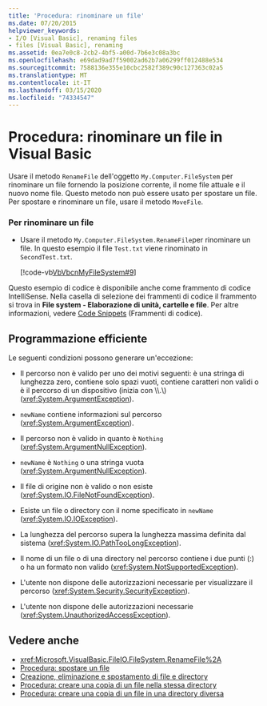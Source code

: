 ```yaml
---
title: 'Procedura: rinominare un file'
ms.date: 07/20/2015
helpviewer_keywords:
- I/O [Visual Basic], renaming files
- files [Visual Basic], renaming
ms.assetid: 0ea7e0c8-2cb2-4bf5-a00d-7b6e3c08a3bc
ms.openlocfilehash: e69dad9ad7f59002ad62b7a06299ff012488e534
ms.sourcegitcommit: 7588136e355e10cbc2582f389c90c127363c02a5
ms.translationtype: MT
ms.contentlocale: it-IT
ms.lasthandoff: 03/15/2020
ms.locfileid: "74334547"
---
```

# <a name="how-to-rename-a-file-in-visual-basic"></a>Procedura: rinominare un file in Visual Basic

Usare il metodo `RenameFile` dell'oggetto `My.Computer.FileSystem` per rinominare un file fornendo la posizione corrente, il nome file attuale e il nuovo nome file. Questo metodo non può essere usato per spostare un file. Per spostare e rinominare un file, usare il metodo `MoveFile`.  
  
### <a name="to-rename-a-file"></a>Per rinominare un file  
  
- Usare il metodo `My.Computer.FileSystem.RenameFile`per rinominare un file. In questo esempio il file `Test.txt` viene rinominato in `SecondTest.txt`.  
  
     [!code-vb[VbVbcnMyFileSystem#9](~/samples/snippets/visualbasic/VS_Snippets_VBCSharp/VbVbcnMyFileSystem/VB/Class1.vb#9)]  
  
 Questo esempio di codice è disponibile anche come frammento di codice IntelliSense. Nella casella di selezione dei frammenti di codice il frammento si trova in **File system - Elaborazione di unità, cartelle e file**. Per altre informazioni, vedere [Code Snippets](/visualstudio/ide/code-snippets) (Frammenti di codice).  
  
## <a name="robust-programming"></a>Programmazione efficiente  

 Le seguenti condizioni possono generare un'eccezione:  
  
- Il percorso non è valido per uno dei motivi seguenti: è una stringa di lunghezza zero, contiene solo spazi vuoti, contiene caratteri non validi o è il percorso di un dispositivo (inizia con \\\\.\\) (<xref:System.ArgumentException>).  
  
- `newName` contiene informazioni sul percorso (<xref:System.ArgumentException>).  
  
- Il percorso non è valido in quanto è `Nothing` (<xref:System.ArgumentNullException>).  
  
- `newName` è `Nothing` o una stringa vuota (<xref:System.ArgumentNullException>).  
  
- Il file di origine non è valido o non esiste (<xref:System.IO.FileNotFoundException>).  
  
- Esiste un file o directory con il nome specificato in `newName` (<xref:System.IO.IOException>).  
  
- La lunghezza del percorso supera la lunghezza massima definita dal sistema (<xref:System.IO.PathTooLongException>).  
  
- Il nome di un file o di una directory nel percorso contiene i due punti (:) o ha un formato non valido (<xref:System.NotSupportedException>).  
  
- L'utente non dispone delle autorizzazioni necessarie per visualizzare il percorso (<xref:System.Security.SecurityException>).  
  
- L'utente non dispone delle autorizzazioni necessarie (<xref:System.UnauthorizedAccessException>).  
  
## <a name="see-also"></a>Vedere anche

- <xref:Microsoft.VisualBasic.FileIO.FileSystem.RenameFile%2A>
- [Procedura: spostare un file](../../../../visual-basic/developing-apps/programming/drives-directories-files/how-to-move-a-file.md)
- [Creazione, eliminazione e spostamento di file e directory](../../../../visual-basic/developing-apps/programming/drives-directories-files/creating-deleting-and-moving-files-and-directories.md)
- [Procedura: creare una copia di un file nella stessa directory](../../../../visual-basic/developing-apps/programming/drives-directories-files/how-to-create-a-copy-of-a-file-in-the-same-directory.md)
- [Procedura: creare una copia di un file in una directory diversa](../../../../visual-basic/developing-apps/programming/drives-directories-files/how-to-create-a-copy-of-a-file-in-a-different-directory.md)
